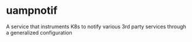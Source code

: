 # uampnotif
A service that instruments K8s to notify various 3rd party services through a generalized configuration
